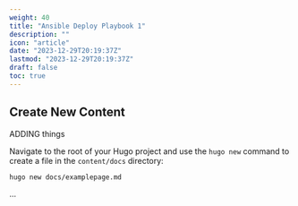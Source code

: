```yaml
---
weight: 40
title: "Ansible Deploy Playbook 1"
description: ""
icon: "article"
date: "2023-12-29T20:19:37Z"
lastmod: "2023-12-29T20:19:37Z"
draft: false
toc: true
---
```



## Create New Content


ADDING things

Navigate to the root of your Hugo project and use the `hugo new` command to create a file in the `content/docs` directory:

```shell
hugo new docs/examplepage.md
```
...